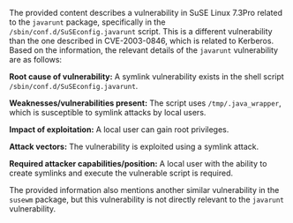 The provided content describes a vulnerability in SuSE Linux 7.3Pro related to the `javarunt` package, specifically in the `/sbin/conf.d/SuSEconfig.javarunt` script. This is a different vulnerability than the one described in CVE-2003-0846, which is related to Kerberos.
Based on the information, the relevant details of the `javarunt` vulnerability are as follows:

**Root cause of vulnerability:** A symlink vulnerability exists in the shell script `/sbin/conf.d/SuSEconfig.javarunt`.

**Weaknesses/vulnerabilities present:** The script uses `/tmp/.java_wrapper`, which is susceptible to symlink attacks by local users.

**Impact of exploitation:** A local user can gain root privileges.

**Attack vectors:** The vulnerability is exploited using a symlink attack.

**Required attacker capabilities/position:** A local user with the ability to create symlinks and execute the vulnerable script is required.

The provided information also mentions another similar vulnerability in the `susewm` package, but this vulnerability is not directly relevant to the `javarunt` vulnerability.